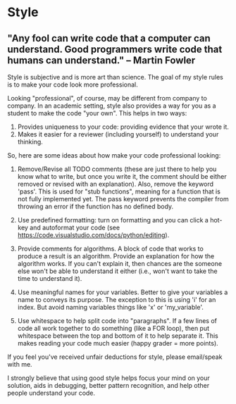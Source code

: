 # Style

## "Any fool can write code that a computer can understand. Good programmers write code that humans can understand." – Martin Fowler


Style is subjective and is more art than science. The goal of my style rules is to make your code look more professional.

Looking "professional", of course, may be different from company to company. In an academic setting, style also provides
a way for you as a student to make the code "your own". This helps in two ways:

1. Provides uniqueness to your code: providing evidence that your wrote it.
2. Makes it easier for a reviewer (including yourself) to understand your thinking.

So, here are some ideas about how make your code professional looking:

1. Remove/Revise all TODO comments (these are just there to help you know what to write, but once you write it, 
   the comment should be either removed or revised with an explanation). Also, remove the keyword 'pass'. This is used for "stub functions", meaning for a function that is not fully implemented yet. The pass keyword prevents the 
   compiler from throwing an error if the function has no defined body.

2. Use predefined formatting: turn on formatting and you can click a hot-key and autoformat your code
   (see https://code.visualstudio.com/docs/python/editing).

3. Provide comments for algorithms. A block of code that works to produce a result is an algorithm. 
   Provide an explanation for how the algorithm works. If you can't explain it, then chances are the someone else won't be 
   able to understand it either (i.e., won't want to take the time to understand it).
      
5. Use meaningful names for your variables. Better to give your variables a name to conveys its purpose. The exception
   to this is using 'i' for an index. But avoid naming variables things like 'x' or 'my_variable'.

6. Use whitespace to help split code into "paragraphs". If a few lines of code all work together to do something (like
   a FOR loop), then put whitespace between the top and bottom of it to help separate it. This makes reading
   your code much easier (happy grader = more points).
   
If you feel you've received unfair deductions for style, please email/speak with me. 

I strongly believe that using good style helps focus your mind on your solution, aids in debugging, better pattern
recognition, and help other people understand your code.
